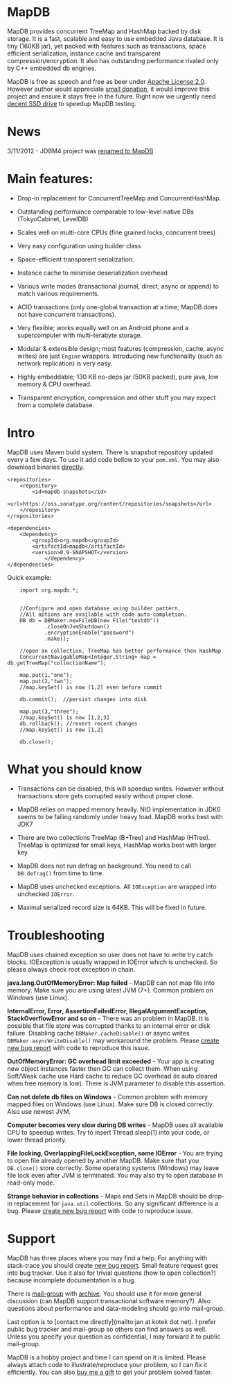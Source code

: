 MapDB
===============
MapDB provides concurrent TreeMap and HashMap backed by disk storage. It is a fast,
scalable and easy to use embedded Java database. It is tiny (160KB jar),
yet packed with features such as transactions, space efficient serialization,
instance cache and transparent compression/encryption.
It also has outstanding performance rivaled only by C++ embedded db engines.

MapDB is free as speech and free as beer under [Apache License 2.0](https://github.com/jankotek/MapDB/blob/master/doc/license.txt).
However author would appreciate
[small donation](http://www.amazon.co.uk/gp/registry/registry.html?ie=UTF8&id=2CIB8H24EE6R3&type=wishlist),
it would improve this project and ensure it stays free in the future.
Right now we urgently need [decent SSD drive](http://www.amazon.co.uk/Intel-Series-240GB-Solid-State/dp/B0072R286S/ref=wl_it_dp_v_S_nC?ie=UTF8&colid=2CIB8H24EE6R3&coliid=I17CIOMF6C7R4M)
to speedup MapDB testing.

News
=====
3/11/2012 - JDBM4 project was [renamed to MapDB](http://kotek.net/blog/JDBM4_renamed_to_MapDB)

Main features:
==============

* Drop-in replacement for ConcurrentTreeMap and ConcurrentHashMap.

* Outstanding performance comparable to low-level native DBs (TokyoCabinet, LevelDB)

* Scales well on multi-core CPUs (fine grained locks, concurrent trees)

* Very easy configuration using builder class

* Space-efficient transparent serialization. 

* Instance cache to minimise deserialization overhead

* Various write modes (transactional journal, direct, async or append)
to match various requirements.

* ACID transactions (only one-global transaction at a time; MapDB does not have concurrent transactions).

* Very flexible; works equally well on an Android phone and
a supercomputer with multi-terabyte storage.

* Modular & extensible design; most features (compression, cache,
async writes) are just `Engine` wrappers. Introducing
new functionality (such as network replication) is very easy.

* Highly embeddable; 130 KB no-deps jar (50KB packed), pure java,
low memory & CPU overhead.

* Transparent encryption, compression and other stuff you may expect
from a complete database.

Intro
======
MapDB uses Maven build system. There is snapshot repository updated every a few days.
To use it add code bellow to your `pom.xml`. You may also download binaries
[directly](https://oss.sonatype.org/content/repositories/snapshots/org/mapdb/MapDB/0.9-SNAPSHOT/).

    <repositories>
        <repository>
            <id>mapdb-snapshots</id>
            <url>https://oss.sonatype.org/content/repositories/snapshots</url>
        </repository>
    </repositories>

    <dependencies>
        <dependency>
            <groupId>org.mapdb</groupId>
            <artifactId>mapdb</artifactId>
            <version>0.9-SNAPSHOT</version>
                </dependency>
    </dependencies>


Quick example:

        import org.mapdb.*;


        //Configure and open database using builder pattern.
        //All options are available with code auto-completion.
        DB db = DBMaker.newFileDB(new File("testdb"))
                .closeOnJvmShutdown()
                .encryptionEnable("password")
                .make();

        //open an collection, TreeMap has better performance then HashMap
        ConcurrentNavigableMap<Integer,String> map = db.getTreeMap("collectionName");

        map.put(1,"one");
        map.put(2,"two");
        //map.keySet() is now [1,2] even before commit

        db.commit();  //persist changes into disk

        map.put(3,"three");
        //map.keySet() is now [1,2,3]
        db.rollback(); //revert recent changes
        //map.keySet() is now [1,2]

        db.close();

What you should know
====================
* Transactions can be disabled, this will speedup writes. However without transactions
store gets corrupted easily without proper close.

* MapDB relies on mapped memory heavily. NIO implementation in JDK6 seems to be failing randomly under heavy load.
MapDB works best with JDK7

* There are two collections TreeMap (B+Tree) and HashMap (HTree). TreeMap is
optimized for small keys, HashMap works best with larger key.

* MapDB does not run defrag on background. You need to call `DB.defrag()` from time to time.

* MapDB uses unchecked exceptions. All `IOException` are wrapped into unchecked `IOError`.

* Maximal serialized record size is 64KB. This will be fixed in future.

Troubleshooting
===============

MapDB uses chained exception so user does not have to write try catch blocks.
IOException is usually wrapped in IOError which is unchecked. So please always check root exception in chain.

**java.lang.OutOfMemoryError: Map failed** -
MapDB can not map file into memory. Make sure you are using latest JVM (7+).
Common problem on Windows (use Linux).

**InternalError, Error, AssertionFailedError, IllegalArgumentException, StackOverflowError and so on** -
There was an problem in MapDB. It is possible that file store was corrupted thanks to an internal error or disk failure.
Disabling cache  `DBMaker.cacheDisable()` or async writes `DBMaker.asyncWriteDisable()` may workaround the problem.
Please [create new bug report](https://github.com/jankotek/JDBM4/issues/new) with code to reproduce this issue.

**OutOfMemoryError: GC overhead limit exceeded** -
Your app is creating new object instances faster then GC can collect them.
When using Soft/Weak cache use Hard cache to reduce GC overhead (is auto cleared when free memory is low).
There is JVM parameter to disable this assertion.

**Can not delete db files on Windows** -
Common problem with memory mapped files on Windows (use Linux). Make sure DB is closed correctly. Also use newest JVM.

**Computer becomes very slow during DB writes** -
MapDB uses all available CPU to speedup writes. Try to insert Thread.sleep(1) into your code, or lower thread priority.

**File locking, OverlappingFileLockException, some IOError** -
You are trying to open file already opened by another MapDB. Make sure that you `DB.close()` store correctly.
Some operating systems (Windows) may leave file lock even after JVM is terminated.
You may also try to open database in read-only mode.

**Strange behavior in collections** -
Maps and Sets in MapDB should be drop-in replacement for `java.util` collections. So any significant difference is  a bug.
Please [create new bug report](https://github.com/jankotek/JDBM4/issues/new) with code to reproduce issue.

Support
=======
MapDB has three places where you may find a help. For anything with stack-trace you should create
[new bug report](https://github.com/jankotek/JDBM4/issues/new).
Small feature request goes into bug tracker.
Use it also for trivial questions (how to open collection?) because incomplete documentation is a bug.

There is [mail-group](mailto:jdbm@googlegroups.com) with [archive](http://groups.google.com/group/jdbm).
You should use it for more general discussion (can MapDB support transactional software memory?).
Also questions about performance and data-modeling should go into mail-group.

Last option is to [contact me directly](mailto:jan at kotek dot net).
I prefer public bug tracker and mail-group so others can find answers as well.
Unless you specify your question as confidential, I may forward it to public mail-group.

MapDB is a hobby project and time I can spend on it is limited.
Please always attach code to illustrate/reproduce your problem, so I can fix it efficiently.
You can also [buy me a gift](http://www.amazon.co.uk/gp/registry/registry.html?ie=UTF8&id=2CIB8H24EE6R3&type=wishlist)
to get your problem solved faster.
